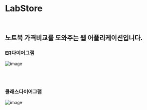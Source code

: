 # LabStore <br><br>

## 노트북 가격비교를 도와주는 웹 어플리케이션입니다.

### ER다이어그램
![image](https://github.com/ParkJuhan94/LabStore/assets/81701212/429235a7-3a3e-46b4-aeea-816f24f7e0d0)

<br><br>
### 클래스다이어그램
![image](https://github.com/ParkJuhan94/LabStore/assets/81701212/3ec2b51b-bb24-41f5-b87b-e1179b4b66a5)


